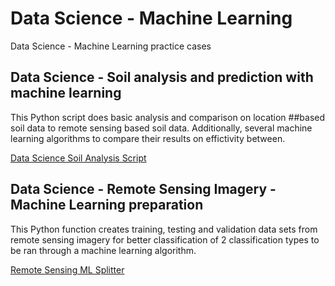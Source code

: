 # Data Science - Machine Learning
Data Science - Machine Learning practice cases

## Data Science - Soil analysis and prediction with machine learning
This Python script does basic analysis and comparison on location ##based soil data to remote sensing based soil data.
Additionally, several machine learning algorithms to compare their results on effictivity between.

[Data Science Soil Analysis Script](Data_Science_Soil_ML.ipynb)

## Data Science - Remote Sensing Imagery - Machine Learning preparation
This Python function creates training, testing and validation data sets from remote sensing imagery for better classification of 2 classification types to be ran through a machine learning algorithm.

[Remote Sensing ML Splitter](Remote_Sensing_ML_Splitter.ipynb)
